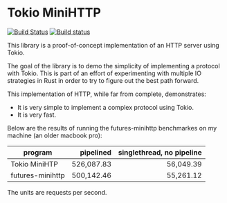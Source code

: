 # Tokio MiniHTTP

[![Build Status](https://travis-ci.org/tokio-rs/tokio-minihttp.svg?branch=master)](https://travis-ci.org/tokio-rs/tokio-minihttp)
[![Build status](https://ci.appveyor.com/api/projects/status/pxh2602owjq4kn6b?svg=true)](https://ci.appveyor.com/project/alexcrichton/tokio-minihttp)

This library is a proof-of-concept implementation of an HTTP server using Tokio.

The goal of the library is to demo the simplicity of implementing a
protocol with Tokio. This is part of an effort of experimenting with
multiple IO strategies in Rust in order to try to figure out the best
path forward.

This implementation of HTTP, while far from complete, demonstrates:

* It is very simple to implement a complex protocol using Tokio.
* It is very fast.

Below are the results of running the futures-minihttp benchmarkes on my
machine (an older macbook pro):

|   program                     | pipelined    | singlethread, no pipeline |
|-------------------------------|-------------:|--------------------------:|
| Tokio MiniHTP                 |   526,087.83 |                 56,049.39 |
| futures-minihttp              |   500,142.46 |                 55,261.12 |

The units are requests per second.
